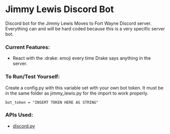 # Jimmy Lewis Discord Bot
Discord bot for the Jimmy Lewis Moves to Fort Wayne Discord server. Everything can and will be hard coded because this is a very specific server bot.

### Current Features:
- React with the :drake: emoji every time Drake says anything in the server.

### To Run/Test Yourself:
Create a config.py with this variable set with your own bot token. It must be in the same folder as jimmy_lewis.py for the import to work properly.
```
bot_token = "INSERT TOKEN HERE AS STRING"
```

### APIs Used:
- [discord.py](https://github.com/Rapptz/discord.py)
